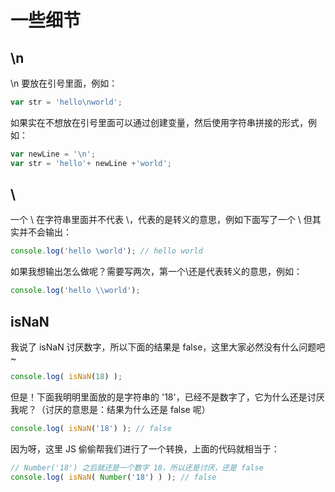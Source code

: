 # 一些细节

## \n

\n 要放在引号里面，例如：

```javascript
var str = 'hello\nworld';
```

如果实在不想放在引号里面可以通过创建变量，然后使用字符串拼接的形式，例如：

```javascript
var newLine = '\n';
var str = 'hello'+ newLine +'world';
```

## \

一个 \ 在字符串里面并不代表 \，代表的是转义的意思，例如下面写了一个 \ 但其实并不会输出：

```javascript
console.log('hello \world'); // hello world
```

如果我想输出怎么做呢？需要写两次，第一个\还是代表转义的意思，例如：

```javascript
console.log('hello \\world');
```

## isNaN

我说了 isNaN 讨厌数字，所以下面的结果是 false，这里大家必然没有什么问题吧 ~

```javascript
console.log( isNaN(18) );
```

但是！下面我明明里面放的是字符串的 '18'，已经不是数字了，它为什么还是讨厌我呢？（讨厌的意思是：结果为什么还是 false 呢）

```javascript
console.log( isNaN('18') ); // false
```

因为呀，这里 JS 偷偷帮我们进行了一个转换，上面的代码就相当于：

```javascript
// Number('18') 之后就还是一个数字 18，所以还是讨厌，还是 false
console.log( isNaN( Number('18') ) ); // false
```

